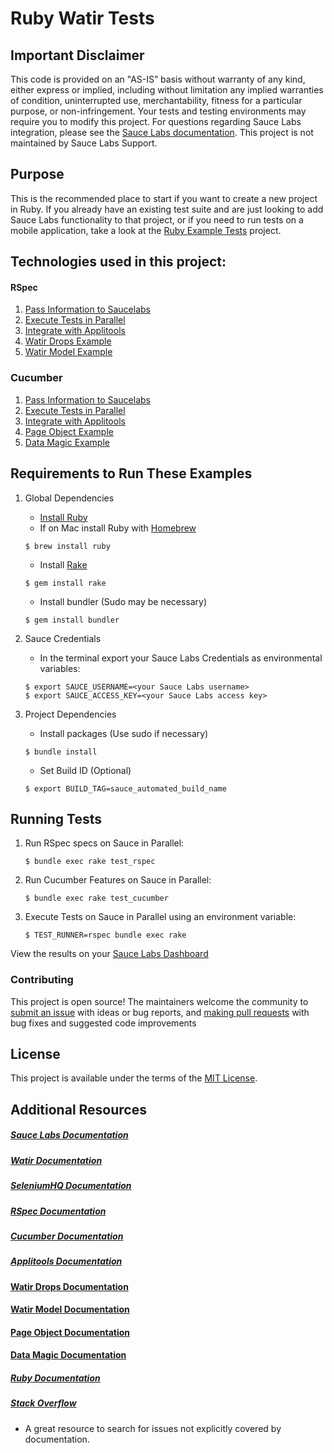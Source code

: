 # Ruby Watir Tests
[//]: # "[![Travis Status](https://travis-ci.org/sauce-examples/Watir.svg?branch=master)](https://travis-ci.org/sauce-examples/Watir)"

## Important Disclaimer
This code is provided on an "AS-IS” basis without warranty of any kind, either express or implied, 
including without limitation any implied warranties of condition, uninterrupted use, merchantability, 
fitness for a particular purpose, or non-infringement. 
Your tests and testing environments may require you to modify this project. 
For questions regarding Sauce Labs integration, please see the [Sauce Labs documentation](https://wiki.saucelabs.com/). 
This project is not maintained by Sauce Labs Support.


## Purpose
This is the recommended place to start if you want to create a new project in Ruby.
If you already have an existing test suite and are just looking to add Sauce Labs 
functionality to that project, or if you need to run tests on a mobile application,
take a look at the [Ruby Example Tests](https://github.com/sauce-examples/Ruby) project.
 
 
## Technologies used in this project:

#### RSpec
1. [Pass Information to Saucelabs](https://github.com/titusfortner/Ruby-Watir-Tests/blob/master/spec/spec_helper.rb#L12-L21)
2. [Execute Tests in Parallel](https://github.com/titusfortner/Ruby-Selenium-Examples/blob/master/Rakefile#L26)
3. [Integrate with Applitools](https://github.com/titusfortner/Ruby-Watir-Tests/blob/master/spec/spec_helper.rb#L24-L28)
4. [Watir Drops Example](https://github.com/titusfortner/Ruby-Watir-Tests/blob/master/spec/pages/guinea_pig_page.rb)
5. [Watir Model Example](https://github.com/titusfortner/Ruby-Watir-Tests/blob/master/config/data/watir_model.rb)

### Cucumber
1. [Pass Information to Saucelabs](https://github.com/titusfortner/Ruby-Selenium-Examples/blob/master/features/support/env.rb#L7-L31)
2. [Execute Tests in Parallel](https://github.com/titusfortner/Ruby-Selenium-Examples/blob/master/Rakefile#L35)
3. [Integrate with Applitools](https://github.com/titusfortner/Ruby-Selenium-Examples/blob/master/features/support/env.rb#L33-L37)
4. [Page Object Example](https://github.com/titusfortner/Ruby-Watir-Tests/blob/master/features/support/pages/guinea_pig_page.rb)
5. [Data Magic Example](https://github.com/titusfortner/Ruby-Watir-Tests/blob/master/config/data/data_magic.yml)

## Requirements to Run These Examples

1. Global Dependencies
    * [Install Ruby](https://www.ruby-lang.org/en/documentation/installation/)
    * If on Mac install Ruby with [Homebrew](http://brew.sh/)
    ```
    $ brew install ruby
    ```
    * Install [Rake](http://docs.seattlerb.org/rake/)
    ```
    $ gem install rake
    ```
    * Install bundler (Sudo may be necessary)
    ```
    $ gem install bundler
    ```

2. Sauce Credentials
    * In the terminal export your Sauce Labs Credentials as environmental variables:
    ```
    $ export SAUCE_USERNAME=<your Sauce Labs username>
	$ export SAUCE_ACCESS_KEY=<your Sauce Labs access key>
    ```

3. Project Dependencies
	* Install packages (Use sudo if necessary)
	```
	$ bundle install
	```
    * Set Build ID (Optional)
    ```
    $ export BUILD_TAG=sauce_automated_build_name
    ```


## Running Tests

1. Run RSpec specs on Sauce in Parallel:
	```
	$ bundle exec rake test_rspec
	```

2. Run Cucumber Features on Sauce in Parallel:
	```
	$ bundle exec rake test_cucumber
	```

3. Execute Tests on Sauce in Parallel using an environment variable:
	```
	$ TEST_RUNNER=rspec bundle exec rake
	```

View the results on your [Sauce Labs Dashboard](https://saucelabs.com/beta/dashboard/)


### Contributing

This project is open source! 
The maintainers welcome the community to [submit an issue](https://github.com/sauce-examples/Watir/issues#new) with ideas or bug reports, 
and [making pull requests](https://github.com/sauce-examples/Watir/pulls#new) with bug fixes and suggested code improvements


## License

This project is available under the terms of the [MIT License](http://opensource.org/licenses/MIT).


## Additional Resources
##### [Sauce Labs Documentation](https://wiki.saucelabs.com/)

##### [Watir Documentation](http://watir.github.io/docs/home)

##### [SeleniumHQ Documentation](http://www.seleniumhq.org/docs/)

##### [RSpec Documentation](http://rspec.info/documentation/)

##### [Cucumber Documentation](https://cucumber.io/docs/)

##### [Applitools Documentation](https://applitools.com/resources/#Documentation/)

#### [Watir Drops Documentation](https://github.com/titusfortner/watir_drops#readme)

#### [Watir Model Documentation](https://github.com/titusfortner/watir_model#readme)

#### [Page Object Documentation](https://github.com/cheezy/page-object#readme)

#### [Data Magic Documentation](https://github.com/cheezy/data_magic#readme)

##### [Ruby Documentation](http://ruby-doc.org/)

##### [Stack Overflow](http://stackoverflow.com/)
* A great resource to search for issues not explicitly covered by documentation.
